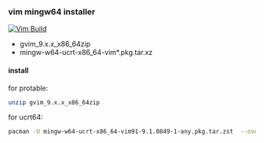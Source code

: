 ### vim mingw64 installer 
[![Vim Build](https://github.com/lsq/vim-mingw64-installer/actions/workflows/vim-build.yml/badge.svg)](https://github.com/lsq/vim-mingw64-installer/actions/workflows/vim-build.yml)

- gvim_9.x.x_x86_64zip
- mingw-w64-ucrt-x86_64-vim*.pkg.tar.xz

#### install
for protable:

```bash
unzip gvim_9.x.x_x86_64zip
```

for ucrt64:
```bash
pacman -U mingw-w64-ucrt-x86_64-vim91-9.1.0849-1-any.pkg.tar.zst  --overwrite "*"
```
